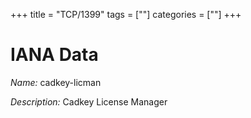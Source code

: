 +++
title = "TCP/1399"
tags = [""]
categories = [""]
+++

# IANA Data

_Name:_ cadkey-licman

_Description:_ Cadkey License Manager

